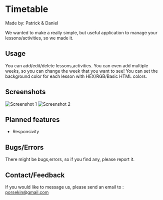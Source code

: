 # Timetable

Made by: Patrick & Daniel

We wanted to make a really simple, but useful application to manage your lessons/activities, so we made it.

## Usage

You can add/edit/delete lessons,activities.
You can even add multiple weeks, so you can change the week that you want to see!
You can set the background color for each lesson with HEX/RGB/Basic HTML colors.

## Screenshots

![Screenshot 1](https://imgur.com/a/6peasHa)
![Screenshot 2](https://imgur.com/a/p7ILdTH)

## Planned features

- Responsivity

## Bugs/Errors

There might be bugs,errors, so if you find any, please report it.

## Contact/Feedback
If you would like to message us, please send an email to : porsekin@gmail.com
